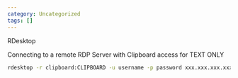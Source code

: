 ```yaml
---
category: Uncategorized
tags: []
---
```

RDesktop

Connecting to a remote RDP Server with Clipboard access for TEXT ONLY

~~~bash
rdesktop -r clipboard:CLIPBOARD -u username -p password xxx.xxx.xxx.xxx
~~~

